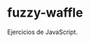 # fuzzy-waffle
Ejercicios de JavaScript.


                                            
                                            
                                            


